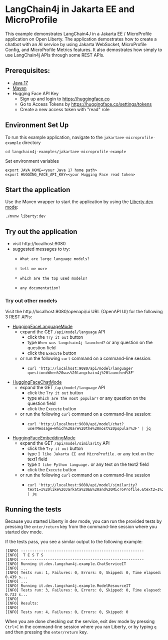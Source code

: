 # LangChain4j in Jakarta EE and MicroProfile
This example demonstrates LangChain4J in a Jakarta EE / MicroProfile application on Open Liberty. The application demostrates how to create a chatbot with an AI service by using Jakarta WebSocket, MicroProfile Config, and MicroProfile Metrics features. It also demostrates how simply to use LangChain4j APIs through some REST APIs.

## Prerequisites:

- [Java 17](https://developer.ibm.com/languages/java/semeru-runtimes/downloads)
- [Maven](https://maven.apache.org/download.cgi)
- Hugging Face API Key
  - Sign up and login to https://huggingface.co
  - Go to Access Tokens by https://huggingface.co/settings/tokens
  - Create a new access token with "read" role
  

## Environment Set Up

To run this example application, navigate  to the `jakartaee-microprofile-example` directory

```
cd langchain4j-examples/jakartaee-microprofile-example
```

Set environment variables

```
export JAVA_HOME=<your Java 17 home path>
export HUGGING_FACE_API_KEY=<your Hugging Face read token>
```

## Start the application

Use the Maven wrapper to start the application by using the [Liberty dev mode](https://openliberty.io/docs/latest/development-mode.html):

```
./mvnw liberty:dev
```

## Try out the application

- visit http://localhost:9080
- suggested messages to try:
  - ```
    What are large language models?
    ```
  - ```
    tell me more
    ```
  - ```
    which are the top used models?
    ```
  - ```
    any documentation?
    ```


### Try out other models

Visit the http://localhost:9080/openapi/ui URL (OpenAPI UI) for the following 3 REST APIs:

- [HuggingFaceLanguageMode](https://github.com/langchain4j/langchain4j/blob/main/langchain4j-hugging-face/src/main/java/dev/langchain4j/model/huggingface/HuggingFaceLanguageModel.java)
  - expand the GET `/api/model/language` API
    - click the `Try it out` button
    - type `When was langchain4j launched?` or any question on the question field
    - click the `Execute` button
  - or run the following `curl` command on a command-line session:
    - ```
      curl 'http://localhost:9080/api/model/language?question=When%20was%20langchain4j%20launched%3F'
      ```
- [HuggingFaceChatMode](https://github.com/langchain4j/langchain4j/blob/main/langchain4j-hugging-face/src/main/java/dev/langchain4j/model/huggingface/HuggingFaceChatModel.java)
  - expand the GET `/api/model/language` API
    - click the `Try it out` button
    - type `Which are the most popular?` or any question on the question field
    - click the `Execute` button
  - or run the following `curl` command on a command-line session:
    - ```
      curl 'http://localhost:9080/api/model/chat?userMessage=Which%20are%20the%20most%20popular%3F' | jq
      ```
- [HuggingFaceEmbeddingMode](https://github.com/langchain4j/langchain4j/blob/main/langchain4j-hugging-face/src/main/java/dev/langchain4j/model/huggingface/HuggingFaceEmbeddingModel.java)
  - expand the GET `/api/model/similarity` API
    - click the `Try it out` button
    - type `I like Jakarta EE and MicroProfile.` or any text on the text1 field
    - type `I like Python language.` or any text on the text2 field
    - click the `Execute` button
  - or run the following `curl` command on a command-line session
    - ```
      curl 'http://localhost:9080/api/model/similarity?text1=I%20like%20Jarkata%20EE%20and%20MicroProfile.&text2=I%20like%20Python%20language.' | jq
      ```


## Running the tests

Because you started Liberty in dev mode, you can run the provided tests by pressing the `enter/return` key from the command-line session where you started dev mode.

If the tests pass, you see a similar output to the following example:

```
[INFO] -------------------------------------------------------
[INFO]  T E S T S
[INFO] -------------------------------------------------------
[INFO] Running it.dev.langchan4j.example.ChatServiceIT
[INFO] ...
[INFO] Tests run: 1, Failures: 0, Errors: 0, Skipped: 0, Time elapsed: 0.439 s...
[INFO] ...
[INFO] Running it.dev.langchan4j.example.ModelResourceIT
[INFO] Tests run: 3, Failures: 0, Errors: 0, Skipped: 0, Time elapsed: 0.733 s...
[INFO] 
[INFO] Results:
[INFO] 
[INFO] Tests run: 4, Failures: 0, Errors: 0, Skipped: 0
```

When you are done checking out the service, exit dev mode by pressing `Ctrl+C` in the command-line session where you ran Liberty, or by typing `q` and then pressing the `enter/return` key.
